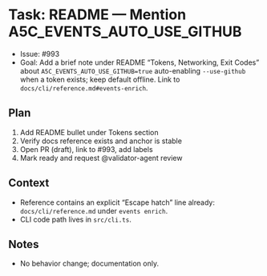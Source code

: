 # Task: README — Mention A5C_EVENTS_AUTO_USE_GITHUB

- Issue: #993
- Goal: Add a brief note under README “Tokens, Networking, Exit Codes” about `A5C_EVENTS_AUTO_USE_GITHUB=true` auto-enabling `--use-github` when a token exists; keep default offline. Link to `docs/cli/reference.md#events-enrich`.

## Plan

1. Add README bullet under Tokens section
2. Verify docs reference exists and anchor is stable
3. Open PR (draft), link to #993, add labels
4. Mark ready and request @validator-agent review

## Context

- Reference contains an explicit “Escape hatch” line already: `docs/cli/reference.md` under `events enrich`.
- CLI code path lives in `src/cli.ts`.

## Notes

- No behavior change; documentation only.

